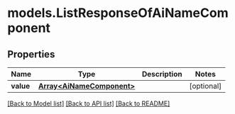 # models.ListResponseOfAiNameComponent
## Properties
Name | Type | Description | Notes
------------ | ------------- | ------------- | -------------
**value** | [**Array&lt;AiNameComponent&gt;**](AiNameComponent.md) |  | [optional] 



[[Back to Model list]](README.md#documentation-for-models) [[Back to API list]](README.md#documentation-for-api-endpoints) [[Back to README]](README.md)


